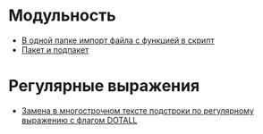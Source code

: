 # Модульность

- [В одной папке импорт файла с функцией в скрипт](import/imp-file-with-fn-into-script)
- [Пакет и подпакет](import/package-and-subpackage)

# Регулярные выражения

- [Замена в многострочном тексте подстроки по регулярному выражению с флагом DOTALL](regex/replace-regex-dotall)
